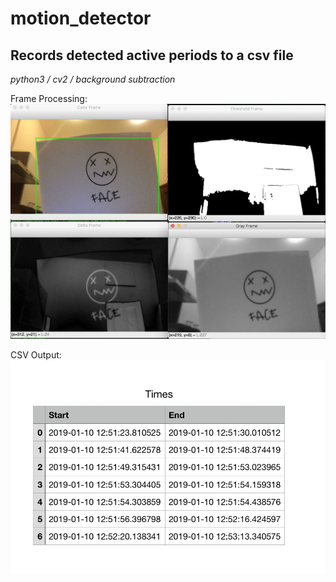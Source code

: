 # motion_detector
## Records detected active periods to a csv file

*python3 / cv2 / background subtraction* 

Frame Processing:
![video pricessing](img/screenshot_face.png)

CSV Output:
![timesheet](img/times_screenshot.png)
